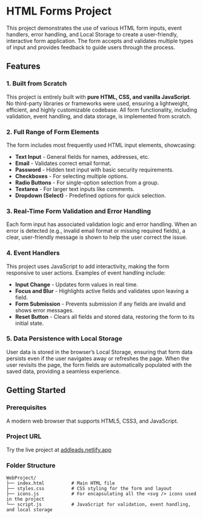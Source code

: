 # HTML Forms Project

This project demonstrates the use of various HTML form inputs, event handlers, error handling, and Local Storage to create a user-friendly, interactive form application. The form accepts and validates multiple types of input and provides feedback to guide users through the process.

## Features

### 1. Built from Scratch
This project is entirely built with **pure HTML, CSS, and vanilla JavaScript**. No third-party libraries or frameworks were used, ensuring a lightweight, efficient, and highly customizable codebase. All form functionality, including validation, event handling, and data storage, is implemented from scratch.

### 2. Full Range of Form Elements
The form includes most frequently used HTML input elements, showcasing:
- **Text Input** - General fields for names, addresses, etc.
- **Email** - Validates correct email format.
- **Password** - Hidden text input with basic security requirements.
- **Checkboxes** - For selecting multiple options.
- **Radio Buttons** - For single-option selection from a group.
- **Textarea** - For larger text inputs like comments.
- **Dropdown (Select)** - Predefined options for quick selection.

### 3. Real-Time Form Validation and Error Handling
Each form input has associated validation logic and error handling. When an error is detected (e.g., invalid email format or missing required fields), a clear, user-friendly message is shown to help the user correct the issue. 

### 4. Event Handlers
This project uses JavaScript to add interactivity, making the form responsive to user actions. Examples of event handling include:
- **Input Change** - Updates form values in real time.
- **Focus and Blur** - Highlights active fields and validates upon leaving a field.
- **Form Submission** - Prevents submission if any fields are invalid and shows error messages.
- **Reset Button** - Clears all fields and stored data, restoring the form to its initial state.

### 5. Data Persistence with Local Storage
User data is stored in the browser’s Local Storage, ensuring that form data persists even if the user navigates away or refreshes the page. When the user revisits the page, the form fields are automatically populated with the saved data, providing a seamless experience.

## Getting Started

### Prerequisites
A modern web browser that supports HTML5, CSS3, and JavaScript.

### Project URL
Try the live project at [addleads.netlify.app](https://addleads.netlify.app)

### Folder Structure
```
WebProject/
├── index.html          # Main HTML file
├── styles.css          # CSS styling for the form and layout
├── icons.js            # For encapsulating all the <svg /> icons used in the project 
└── script.js           # JavaScript for validation, event handling, and local storage